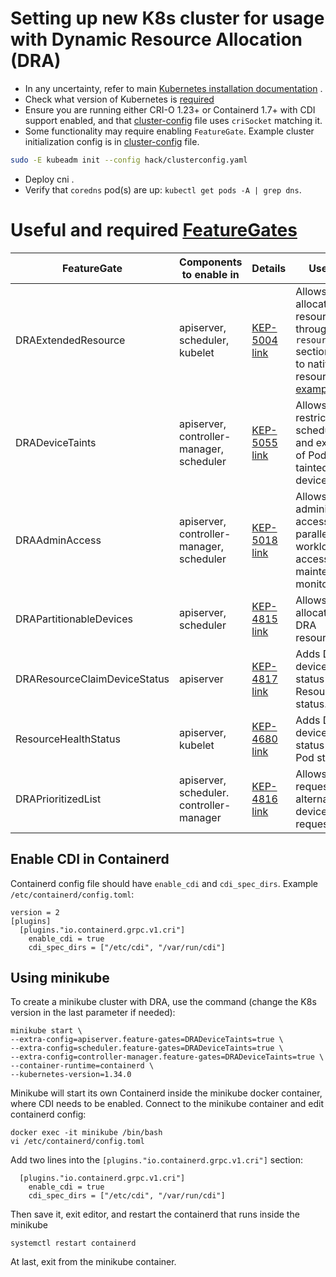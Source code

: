 # Setting up new K8s cluster for usage with Dynamic Resource Allocation (DRA)

- In any uncertainty, refer to main [Kubernetes installation documentation](https://kubernetes.io/docs/setup/independent/create-cluster-kubeadm/) .
- Check what version of Kubernetes is [required](../README.md#supported-kubernetes-versions)
- Ensure you are running either CRI-O 1.23+ or Containerd 1.7+ with CDI support enabled, and that [cluster-config](../hack/clusterconfig.yaml) file uses `criSocket` matching it.
- Some functionality may require enabling `FeatureGate`. Example cluster initialization config is in [cluster-config](../hack/clusterconfig.yaml) file.
```bash
sudo -E kubeadm init --config hack/clusterconfig.yaml
```
- Deploy cni .
- Verify that `coredns` pod(s) are up: `kubectl get pods -A | grep dns`.


# Useful and required [FeatureGates](https://kubernetes.io/docs/reference/command-line-tools-reference/feature-gates/)

| FeatureGate | Components to enable in | Details | Use case |
|-------------|-------------------------|---------|----------|
| DRAExtendedResource | apiserver, scheduler, kubelet | [KEP-5004 link](https://github.com/kubernetes/enhancements/tree/master/keps/sig-scheduling/5004-dra-extended-resource) | Allows allocating DRA resources through `resources` section similar to native resources, [example](../../deployments/gpu/examples/deployment-extended-resources.yaml). |
| DRADeviceTaints | apiserver, controller-manager, scheduler | [KEP-5055 link](https://github.com/kubernetes/enhancements/tree/master/keps/sig-scheduling/5055-dra-device-taints-and-tolerations) | Allows restricting scheduling and execution of Pods on tainted DRA devices. |
| DRAAdminAccess | apiserver, controller-manager, scheduler | [KEP-5018 link](https://github.com/kubernetes/enhancements/tree/master/keps/sig-auth/5018-dra-adminaccess) | Allows administrative access in parallel to workload access, e.g. maintenance, monitoring. |
| DRAPartitionableDevices | apiserver, scheduler | [KEP-4815 link](https://github.com/kubernetes/enhancements/tree/master/keps/sig-scheduling/4815-dra-partitionable-devices) | Allows partial allocations of DRA resources. |
| DRAResourceClaimDeviceStatus | apiserver | [KEP-4817 link](https://github.com/kubernetes/enhancements/blob/master/keps/sig-node/4817-resource-claim-device-status) | Adds DRA devices' status to the ResourceClaim status. |
| ResourceHealthStatus | apiserver, kubelet | [KEP-4680 link](https://github.com/kubernetes/enhancements/tree/master/keps/sig-node/4680-add-resource-health-to-pod-status) | Adds DRA devices' status to the Pod status. |
| DRAPrioritizedList | apiserver, scheduler. controller-manager | [KEP-4816 link](https://github.com/kubernetes/enhancements/blob/master/keps/sig-scheduling/4816-dra-prioritized-list/README.md#feature-enablement-and-rollback) | Allows requesting alternatives for device request. |


## Enable CDI in Containerd

Containerd config file should have `enable_cdi` and `cdi_spec_dirs`. Example `/etc/containerd/config.toml`:
```
version = 2
[plugins]
  [plugins."io.containerd.grpc.v1.cri"]
    enable_cdi = true
    cdi_spec_dirs = ["/etc/cdi", "/var/run/cdi"]
```

## Using minikube

To create a minikube cluster with DRA, use the command (change the K8s version in the last parameter if needed):
```shell
minikube start \
--extra-config=apiserver.feature-gates=DRADeviceTaints=true \
--extra-config=scheduler.feature-gates=DRADeviceTaints=true \
--extra-config=controller-manager.feature-gates=DRADeviceTaints=true \
--container-runtime=containerd \
--kubernetes-version=1.34.0
```

Minikube will start its own Containerd inside the minikube docker container, where CDI needs to be
enabled. Connect to the minikube container and edit containerd config:
```shell
docker exec -it minikube /bin/bash
vi /etc/containerd/config.toml
```

Add two lines into the `[plugins."io.containerd.grpc.v1.cri"]` section:
```
  [plugins."io.containerd.grpc.v1.cri"]
    enable_cdi = true
    cdi_spec_dirs = ["/etc/cdi", "/var/run/cdi"]
```

Then save it, exit editor, and restart the containerd that runs inside the minikube
```
systemctl restart containerd
```

At last, exit from the minikube container.
